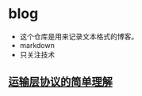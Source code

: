 blog
====

+ 这个仓库是用来记录文本格式的博客。
+ markdown
+ 只关注技术

[运输层协议的简单理解](https://github.com/liqingqiya/blog/blob/master/运输层的协议理解.md)
---------------


